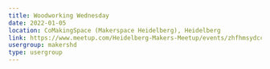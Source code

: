 ```yaml
---
title: Woodworking Wednesday
date: 2022-01-05
location: CoMakingSpace (Makerspace Heidelberg), Heidelberg
link: https://www.meetup.com/Heidelberg-Makers-Meetup/events/zhfhmsydccbhb/
usergroup: makershd
type: usergroup
---
```

